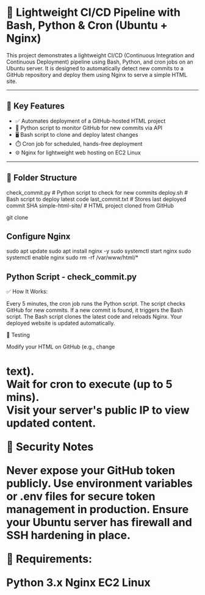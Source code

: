 # 🚀 Lightweight CI/CD Pipeline with Bash, Python & Cron (Ubuntu + Nginx)

This project demonstrates a lightweight CI/CD (Continuous Integration and Continuous Deployment) pipeline using Bash, Python, and cron jobs on an Ubuntu server. It is designed to automatically detect new commits to a GitHub repository and deploy them using Nginx to serve a simple HTML site.

---

## 📌 Key Features

- ✅ Automates deployment of a GitHub-hosted HTML project
- 🐍 Python script to monitor GitHub for new commits via API
- 🖥️ Bash script to clone and deploy latest changes
- ⏱️ Cron job for scheduled, hands-free deployment
- 🌐 Nginx for lightweight web hosting on EC2 Linux

---

## 📁 Folder Structure

check_commit.py          # Python script to check for new commits
deploy.sh                # Bash script to deploy latest code
last_commit.txt          # Stores last deployed commit SHA
simple-html-site/        # HTML project cloned from GitHub

git clone 


## Configure Nginx 

sudo apt update
sudo apt install nginx -y
sudo systemctl start nginx
sudo systemctl enable nginx
sudo rm -rf /var/www/html/*

## Python Script - check_commit.py




✅ How It Works:

Every 5 minutes, the cron job runs the Python script.
The script checks GitHub for new commits.
If a new commit is found, it triggers the Bash script.
The Bash script clones the latest code and reloads Nginx.
Your deployed website is updated automatically.

🧪 Testing

Modify your HTML on GitHub (e.g., change <h1> text). <br>
Wait for cron to execute (up to 5 mins). <br>
Visit your server's public IP to view updated content. <br>

🔐 Security Notes

Never expose your GitHub token publicly.
Use environment variables or .env files for secure token management in production.
Ensure your Ubuntu server has firewall and SSH hardening in place.

📌 Requirements:

Python 3.x
Nginx
EC2 Linux

